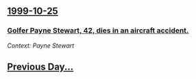 ## [1999-10-25](/news/1999/10/25/index.md)

### [ Golfer Payne Stewart, 42, dies in an aircraft accident.](/news/1999/10/25/golfer-payne-stewart-42-dies-in-an-aircraft-accident.md)
_Context: Payne Stewart_

## [Previous Day...](/news/1999/10/24/index.md)

